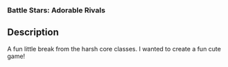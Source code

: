 ### Battle Stars: Adorable Rivals

## Description
A fun little break from the harsh core classes. I wanted to create a fun cute game!
